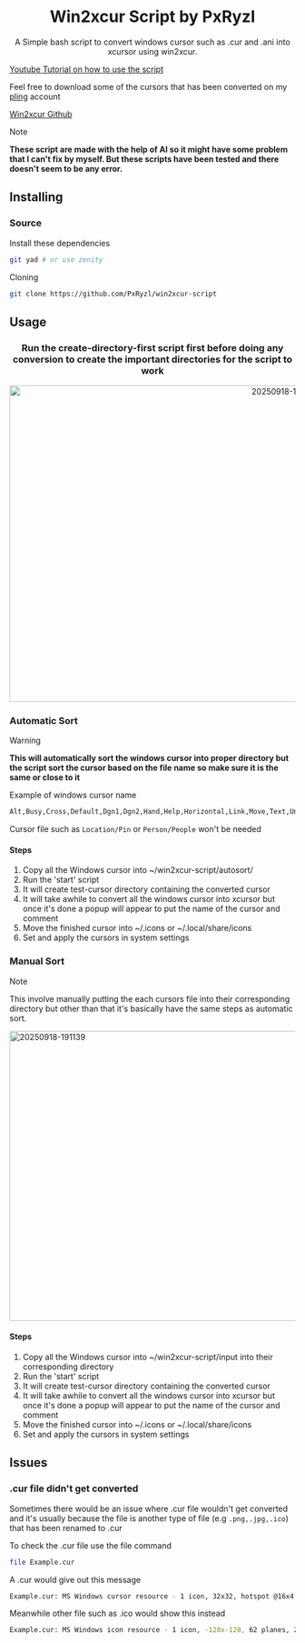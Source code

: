 <div align="center">
  
# Win2xcur Script by PxRyzl

A Simple bash script to convert windows cursor such as .cur and .ani into xcursor using win2xcur.

</div>

[Youtube Tutorial on how to use the script](https://youtu.be/tatl1YSWwkM)

Feel free to download some of the cursors that has been converted on my [pling](https://www.pling.com/u/pxryzl/) account

[Win2xcur Github](https://github.com/quantum5/win2xcur)
 

> [!NOTE]
> **These script are made with the help of AI so it might have some problem that I can't fix by myself. But these scripts have been tested and there doesn't seem to be any error.**


## Installing

### Source

Install these dependencies

```sh
git yad # or use zenity 
```

Cloning

```sh
git clone https://github.com/PxRyzl/win2xcur-script
```
## Usage

<div align="center">
  
### Run the create-directory-first script first before doing any conversion to create the important directories for the script to work
<img width="958" height="557" alt="20250918-185525" src="https://github.com/user-attachments/assets/6ba73a2e-a06e-496b-957e-56f77fd84dbd" />

</div>

### Automatic Sort
> [!WARNING]
> **This will automatically sort the windows cursor into proper directory but the script sort the cursor based on the file name so make sure it is the same or close to it**

Example of windows cursor name
  ```txt
  Alt,Busy,Cross,Default,Dgn1,Dgn2,Hand,Help,Horizontal,Link,Move,Text,Unavailable,Vertical,Work
  ```
Cursor file such as `Location/Pin` or `Person/People` won't be needed

#### Steps
1. Copy all the Windows cursor into ~/win2xcur-script/autosort/
2. Run the 'start' script
3. It will create test-cursor directory containing the converted cursor
4. It will take awhile to convert all the windows cursor into xcursor but once it's done a popup will appear to put the name of the cursor and comment
5. Move the finished cursor into ~/.icons or ~/.local/share/icons
6. Set and apply the cursors in system settings

### Manual Sort
> [!NOTE]
>This involve manually putting the each cursors file into their corresponding directory but other than that it's basically have the same steps as automatic sort.

<img width="1689" height="510" alt="20250918-191139" src="https://github.com/user-attachments/assets/1a25f37e-3175-4ff1-85cc-ffa2b4a782c8" />

#### Steps
1. Copy all the Windows cursor into ~/win2xcur-script/input into their corresponding directory
2. Run the 'start' script
3. It will create test-cursor directory containing the converted cursor
4. It will take awhile to convert all the windows cursor into xcursor but once it's done a popup will appear to put the name of the cursor and comment
5. Move the finished cursor into ~/.icons or ~/.local/share/icons
6. Set and apply the cursors in system settings

## Issues

### .cur file didn't get converted
Sometimes there would be an issue where .cur file wouldn't get converted and it's usually because the file is another type of file (e.g `.png,.jpg,.ico`) that has been renamed to .cur

To check the .cur file use the file command
```sh
file Example.cur
```
A .cur would give out this message
```sh
Example.cur: MS Windows cursor resource - 1 icon, 32x32, hotspot @16x4
```
Meanwhile other file such as .ico would show this instead
```sh
Example.cur: MS Windows icon resource - 1 icon, -128x-128, 62 planes, 22 bits/pixel
```












